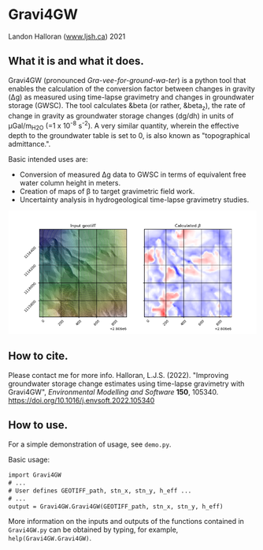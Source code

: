 # Gravi4GW
Landon Halloran (www.ljsh.ca) 2021

## What it is and what it does.
Gravi4GW (pronounced *Gra-vee-for-ground-wa-ter*) is a python tool that enables the calculation of the conversion factor between changes in gravity (&Delta;g) as measured using time-lapse gravimetry and changes in groundwater storage (GWSC). The tool calculates &beta (or rather, &beta<sub>z</sub>), the rate of change in gravity as groundwater storage changes (dg/dh) in units of &mu;Gal/m<sub>H2O</sub> (=1 x 10<sup>-8</sup> s<sup>-2</sup>). A very similar quantity, wherein the effective depth to the groundwater table is set to 0, is also known as "topographical admittance.".

Basic intended uses are:
- Conversion of measured &Delta;g data to GWSC in terms of equivalent free water column height in meters.
- Creation of maps of &beta; to target gravimetric field work.
- Uncertainty analysis in hydrogeological time-lapse gravimetry studies.

![](/Output/example_output_fig.png "Example output")

## How to cite.
Please contact me for more info.
Halloran, L.J.S. (2022). "Improving groundwater storage change estimates using time-lapse gravimetry with Gravi4GW", *Environmental Modelling and Software* **150**, 105340. https://doi.org/10.1016/j.envsoft.2022.105340

## How to use. 
For a simple demonstration of usage, see `demo.py`.

Basic usage:
```
import Gravi4GW
# ...
# User defines GEOTIFF_path, stn_x, stn_y, h_eff ...
# ...
output = Gravi4GW.Gravi4GW(GEOTIFF_path, stn_x, stn_y, h_eff)
```

More information on the inputs and outputs of the functions contained in `Gravi4GW.py` can be obtained by typing, for example, `help(Gravi4GW.Gravi4GW)`.
